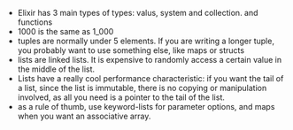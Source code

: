 - Elixir has 3 main types of types: valus, system and collection. and functions
- 1000 is the same as 1_000
- tuples are normally under 5 elements. If you are writing a longer tuple, you 
probably want to use something else, like maps or structs
- lists are linked lists. It is expensive to randomly access a certain value in the middle of the list.
- Lists have a really cool performance characteristic: 
if you want the tail of a list, since the list is immutable, there is no copying or manipulation involved, as all you need is a pointer to the tail of the list.
- as a rule of thumb, use keyword-lists for parameter options, and maps when you want an associative array.

